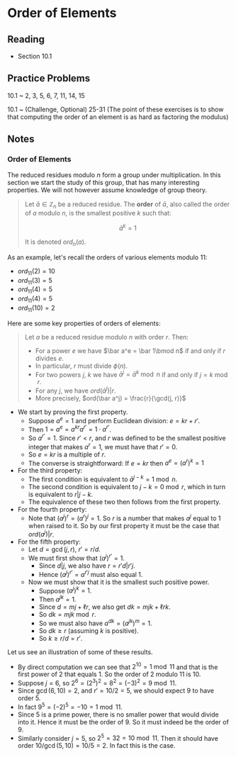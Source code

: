 # Order of Elements

## Reading

- Section 10.1

## Practice Problems

10.1
  ~ 2, 3, 5, 6, 7, 11, 14, 15

10.1
  ~ (Challenge, Optional) 25-31 (The point of these exercises is to show that computing the order of an element is as hard as factoring the modulus)

## Notes

### Order of Elements

The reduced residues modulo $n$ form a group under multiplication. In this section we start the study of this group, that has many interesting properties. We will not however assume knowledge of group theory.

> Let $\bar a\in\mathbb{Z}_n$ be a reduced residue. The **order** of $\bar a$, also called the order of $a$ modulo $n$, is the smallest positive $k$ such that:
>
> $$\bar a^k = 1$$
>
> It is denoted $ord_n(a)$.

As an example, let's recall the orders of various elements modulo $11$:

- $ord_{11}(2) = 10$
- $ord_{11}(3) = 5$
- $ord_{11}(4) = 5$
- $ord_{11}(4) = 5$
- $ord_{11}(10) = 2$

Here are some key properties of orders of elements:

> Let $a$ be a reduced residue modulo $n$ with order $r$. Then:
>
> - For a power $e$ we have $\bar a^e = \bar 1\bmod n$ if and only if $r$ divides $e$.
> - In particular, $r$ must divide $\phi(n)$.
> - For two powers $j$, $k$ we have $\bar a^j = \bar a^k\bmod n$ if and only if $j=k\bmod r$.
> - For any $j$, we have $ord(\bar a^j) | r$.
> - More precisely, $ord(\bar a^j) = \frac{r}{\gcd(j, r)}$

- We start by proving the first property.
    - Suppose $a^e = 1$ and perform Euclidean division: $e = kr + r'$.
    - Then $1 = a^e = a^{kr}a^{r'} = 1 \cdot a^{r'}$.
    - So $a^{r'} = 1$. Since $r' < r$, and $r$ was defined to be the smallest positive integer that makes $a^r=1$, we must have that $r' = 0$.
    - So $e = kr$ is a multiple of $r$.
    - The converse is straightforward: If $e = kr$ then $a^e = (a^r)^k = 1$
- For the third property:
    - The first condition is equivalent to $\bar a^{j-k} = 1\bmod n$.
    - The second condition is equivalent to $j-k = 0 \bmod r$, which in turn is equivalent to $r | j-k$.
    - The equivalence of these two then follows from the first property.
- For the fourth property:
    - Note that $(a^j)^r = (a^r)^j = 1$. So $r$ is a number that makes $a^j$ equal to 1 when raised to it. So by our first property it must be the case that $ord(a^j) | r$.
- For the fifth property:
    - Let $d = \gcd(j, r)$, $r' = r / d$.
    - We must first show that $(a^j)^{r'} = 1$.
        - Since $d|j$, we also have $r = r'd | r'j$.
        - Hence $(a^j)^{r'} = a^{r'j}$ must also equal $1$.
    - Now we must show that it is the smallest such positive power.
        - Suppose $(a^j)^k = 1$.
        - Then $a^{jk} = 1$.
        - Since $d = mj + \ell r$, we also get $dk = mjk + \ell rk$.
        - So $dk = mjk\bmod r$.
        - So we must also have $a^{dk} = (a^{jk})^m = 1$.
        - So $dk \geq r$ (assuming $k$ is positive).
        - So $k \geq r / d = r'$.

Let us see an illustration of some of these results.

- By direct computation we can see that $2^{10}=1\bmod 11$ and that is the first power of $2$ that equals $1$. So the order of $2$ modulo $11$ is $10$.
- Suppose $j = 6$, so $2^6 = (2^3)^2 = 8^2 = (-3)^2 = 9\bmod 11$.
- Since $\gcd(6, 10) = 2$, and $r' = 10 / 2 = 5$, we should expect $9$ to have order $5$.
- In fact $9^5 = (-2)^5 = -10 = 1\bmod 11$.
- Since $5$ is a prime power, there is no smaller power that would divide into it. Hence it must be the order of $9$. So it must indeed be the order of $9$.
- Similarly consider $j = 5$, so $2^5 = 32 = 10\bmod 11$. Then it should have order $10 / \gcd(5, 10) = 10 / 5 = 2$. In fact this is the case.

